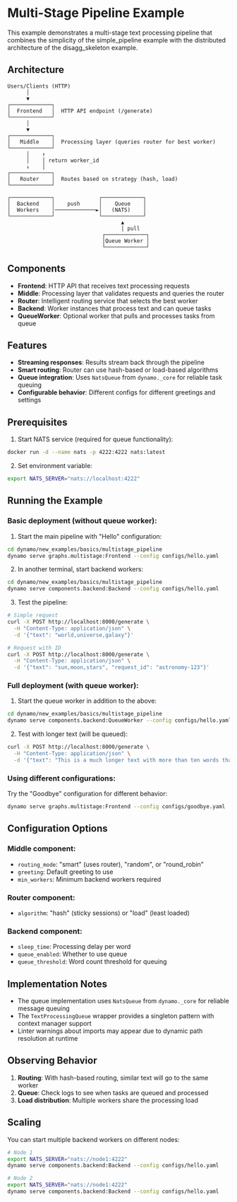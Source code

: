 <!--
SPDX-FileCopyrightText: Copyright (c) 2024-2025 NVIDIA CORPORATION & AFFILIATES. All rights reserved.
SPDX-License-Identifier: Apache-2.0

Licensed under the Apache License, Version 2.0 (the "License");
you may not use this file except in compliance with the License.
You may obtain a copy of the License at

http://www.apache.org/licenses/LICENSE-2.0

Unless required by applicable law or agreed to in writing, software
distributed under the License is distributed on an "AS IS" BASIS,
WITHOUT WARRANTIES OR CONDITIONS OF ANY KIND, either express or implied.
See the License for the specific language governing permissions and
limitations under the License.
-->

# Multi-Stage Pipeline Example

This example demonstrates a multi-stage text processing pipeline that combines the simplicity of the simple_pipeline example with the distributed architecture of the disagg_skeleton example.

## Architecture

```
Users/Clients (HTTP)
      │
      ▼
┌─────────────┐
│  Frontend   │  HTTP API endpoint (/generate)
└─────────────┘
      │
      ▼
┌─────────────┐
│   Middle    │  Processing layer (queries router for best worker)
└─────────────┘
      │    ↑
      │    │ return worker_id
      ↓    │
┌─────────────┐
│   Router    │  Routes based on strategy (hash, load)
└─────────────┘

┌─────────────┐              ┌─────────────┐
│  Backend    │    push      │    Queue    │
│  Workers    │─────────────►│   (NATS)    │
└─────────────┘              └─────────────┘
                                    ▲
                                    │ pull
                              ┌─────────────┐
                              │Queue Worker │
                              └─────────────┘
```

## Components

- **Frontend**: HTTP API that receives text processing requests
- **Middle**: Processing layer that validates requests and queries the router
- **Router**: Intelligent routing service that selects the best worker
- **Backend**: Worker instances that process text and can queue tasks
- **QueueWorker**: Optional worker that pulls and processes tasks from queue

## Features

- **Streaming responses**: Results stream back through the pipeline
- **Smart routing**: Router can use hash-based or load-based algorithms
- **Queue integration**: Uses `NatsQueue` from `dynamo._core` for reliable task queuing
- **Configurable behavior**: Different configs for different greetings and settings

## Prerequisites

1. Start NATS service (required for queue functionality):
```bash
docker run -d --name nats -p 4222:4222 nats:latest
```

2. Set environment variable:
```bash
export NATS_SERVER="nats://localhost:4222"
```

## Running the Example

### Basic deployment (without queue worker):

1. Start the main pipeline with "Hello" configuration:
```bash
cd dynamo/new_examples/basics/multistage_pipeline
dynamo serve graphs.multistage:Frontend --config configs/hello.yaml
```

2. In another terminal, start backend workers:
```bash
cd dynamo/new_examples/basics/multistage_pipeline
dynamo serve components.backend:Backend --config configs/hello.yaml
```

3. Test the pipeline:
```bash
# Simple request
curl -X POST http://localhost:8000/generate \
  -H "Content-Type: application/json" \
  -d '{"text": "world,universe,galaxy"}'

# Request with ID
curl -X POST http://localhost:8000/generate \
  -H "Content-Type: application/json" \
  -d '{"text": "sun,moon,stars", "request_id": "astronomy-123"}'
```

### Full deployment (with queue worker):

1. Start the queue worker in addition to the above:
```bash
cd dynamo/new_examples/basics/multistage_pipeline
dynamo serve components.backend:QueueWorker --config configs/hello.yaml
```

2. Test with longer text (will be queued):
```bash
curl -X POST http://localhost:8000/generate \
  -H "Content-Type: application/json" \
  -d '{"text": "This is a much longer text with more than ten words that will trigger queue processing"}'
```

### Using different configurations:

Try the "Goodbye" configuration for different behavior:
```bash
dynamo serve graphs.multistage:Frontend --config configs/goodbye.yaml
```

## Configuration Options

### Middle component:
- `routing_mode`: "smart" (uses router), "random", or "round_robin"
- `greeting`: Default greeting to use
- `min_workers`: Minimum backend workers required

### Router component:
- `algorithm`: "hash" (sticky sessions) or "load" (least loaded)

### Backend component:
- `sleep_time`: Processing delay per word
- `queue_enabled`: Whether to use queue
- `queue_threshold`: Word count threshold for queuing

## Implementation Notes

- The queue implementation uses `NatsQueue` from `dynamo._core` for reliable message queuing
- The `TextProcessingQueue` wrapper provides a singleton pattern with context manager support
- Linter warnings about imports may appear due to dynamic path resolution at runtime

## Observing Behavior

1. **Routing**: With hash-based routing, similar text will go to the same worker
2. **Queue**: Check logs to see when tasks are queued and processed
3. **Load distribution**: Multiple workers share the processing load

## Scaling

You can start multiple backend workers on different nodes:
```bash
# Node 1
export NATS_SERVER="nats://node1:4222"
dynamo serve components.backend:Backend --config configs/hello.yaml

# Node 2
export NATS_SERVER="nats://node1:4222"
dynamo serve components.backend:Backend --config configs/hello.yaml
```
